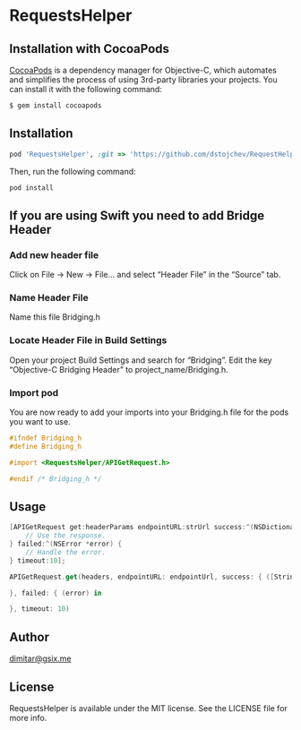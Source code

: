 # RequestsHelper

## Installation with CocoaPods

[CocoaPods](http://cocoapods.org) is a dependency manager for Objective-C, which automates and simplifies the process of using 3rd-party libraries your projects. You can install it with the following command:

```bash
$ gem install cocoapods
```

## Installation

```ruby
pod 'RequestsHelper', :git => 'https://github.com/dstojchev/RequestHelper.git'
```

Then, run the following command:

```ruby
pod install
```

## If you are using Swift you need to add Bridge Header
### Add new header file
Click on File -> New -> File… and select “Header File” in the “Source” tab.

### Name Header File
Name this file Bridging.h

###  Locate Header File in Build Settings
Open your project Build Settings and search for “Bridging”. Edit the key “Objective-C Bridging Header” to project_name/Bridging.h.

### Import pod
You are now ready to add your imports into your Bridging.h file for the pods you want to use.
```objective-c
#ifndef Bridging_h
#define Bridging_h

#import <RequestsHelper/APIGetRequest.h>

#endif /* Bridging_h */
```
## Usage

```objective-c
[APIGetRequest get:headerParams endpointURL:strUrl success:^(NSDictionary *response) {
    // Use the response.
} failed:^(NSError *error) {
    // Handle the error.
} timeout:10];
```
```swift
APIGetRequest.get(headers, endpointURL: endpointUrl, success: { ([String : Any?]) in

}, failed: { (error) in

}, timeout: 10)
```

## Author

dimitar@gsix.me

## License

RequestsHelper is available under the MIT license. See the LICENSE file for more info.
